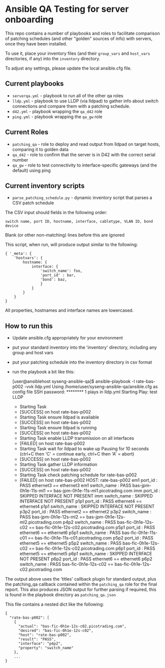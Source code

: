 Ansible QA Testing for server onboarding
========================================

This repo contains a number of playbooks and roles to facilitate comparison of patching schedules 
(and other "golden" sources of info) with servers, once they have been installed.

To use it, place your inventory files (and their `group_vars` and `host_vars` directories, if any) into the `inventory` directory.

To adjust any settings, please update the local ansible.cfg file.

Current playbooks
---------------------------

  * `serverqa.yml` - playbook to run all of the other qa roles
  * `lldp.yml`  - playbook to use LLDP (via lldpad) to gather info about switch connections and compare them with a patching schedule.
  * `d42.yml` - playbook wrapping the `qa_d42` role
  * `ping.yml` - playbook wrapping the `qa_gw` role

Current Roles
-------------

  * `patching_qa` - role to deploy and read output from lldpad on target hosts, comparing it to golden data
  * `qa_d42` - role to confirm that the server is in D42 with the correct serial number
  * `qa_gw` - role to test connectivity to interface-specific gateways (and the default) using ping



Current inventory scripts
-------------------------

  * `parse_patching_schedule.py` - dynamic inventory script that parses a CSV patch schedule

The CSV input should fields in the following order:

    switch name, port ID, hostname, interface, cabletype, VLAN ID, bond device
    
Blank (or other non-matching) lines before this are ignored

This script, when run, will produce output similar to the following:

    { '_meta': {
        'hostvars': {
            hostname: {
                interface: {  
                    'switch_name': foo,
                    'port_id' : bar,
                    'bond': baz,
                    }
                }
            }
        }
    }

All properties, hostnames and interface names are lowercased.

How to run this
---------------

  * Update ansible.cfg appropriately for your environment
  * put your standard inventory into  the 'inventory' directory, including any group and host vars
  * put your patching schedule into the inventory directory in csv format
  * run the playbook a bit like this:


    [user@ansiblehost syseng-ansible-qa]$ ansible-playbook -l rate-bas-p002 -vvk lldp.yml
    Using /home/user/syseng-ansible-qa/ansible.cfg as config file
    SSH password: ********
    1 plays in lldp.yml
    Starting Play:  test LLDP
      - Starting Task
      * [SUCCESS] on host rate-bas-p002
      - Starting Task ensure lldpad is available
      * [SUCCESS] on host rate-bas-p002
      - Starting Task ensure lldpad is running
      * [SUCCESS] on host rate-bas-p002
      - Starting Task enable LLDP transmission on all interfaces
      * [FAILED] on host rate-bas-p002
      - Starting Task wait for lldpad to wake up
    Pausing for 10 seconds
    (ctrl+C then 'C' = continue early, ctrl+C then 'A' = abort)
      * [SUCCESS] on host rate-bas-p002
      - Starting Task gather LLDP information
      * [SUCCESS] on host rate-bas-p002
      - Starting Task check patching schedule for rate-bas-p002
      * [FAILED] on host rate-bas-p002
    HOST: rate-bas-p002
    em1      port_id     : PASS     ethernet3 == ethernet3
    em1      switch_name : PASS     bas-jpm-0h1e-11s-ml1 == bas-jpm-0h1e-11s-ml1.picotrading.com
    imm      port_id     : SKIPPED  INTERFACE NOT PRESENT
    imm      switch_name : SKIPPED  INTERFACE NOT PRESENT
    p1p1     port_id     : PASS     ethernet4 == ethernet4
    p1p1     switch_name : SKIPPED  INTERFACE NOT PRESENT
    p3p2     port_id     : PASS     ethernet2 == ethernet2
    p3p2     switch_name : PASS     bas-jpm-0h1e-12s-ml2 == bas-jpm-0h1e-12s-ml2.picotrading.com
    p4p2     switch_name : PASS     bas-fic-0h1e-12s-c02 == bas-fic-0h1e-12s-c02.picotrading.com
    p5p1     port_id     : PASS     ethernet6 == ethernet6
    p5p1     switch_name : PASS     bas-fic-0h1e-11s-c01 == bas-fic-0h1e-11s-c01.picotrading.com
    p5p2     port_id     : PASS     ethernet5 == ethernet5
    p5p2     switch_name : PASS     bas-fic-0h1e-12s-c02 == bas-fic-0h1e-12s-c02.picotrading.com
    p6p1     port_id     : PASS     ethernet5 == ethernet5
    p6p1     switch_name : SKIPPED  INTERFACE NOT PRESENT
    p6p2     port_id     : PASS     ethernet6 == ethernet6
    p6p2     switch_name : PASS     bas-fic-0h1e-12s-c02 == bas-fic-0h1e-12s-c02.picotrading.com

The output above uses the 'titles' callback plugin for standard output, plus the patching_qa callback contained within the `patching_qa` role for the final report. This also produces JSON output for further parsing if required, this is found in the playbook directory as `patching_qa.json`

This file contains a nested dict like the following:

    {
      "rate-bas-p002": [
        {
          "actual": "bas-fic-0h1e-12s-c02.picotrading.com", 
          "desired": "bas-fic-0h1e-12s-c02", 
          "host": "rate-bas-p002", 
          "result": "PASS", 
          "interface": "p4p2", 
          "property": "switch_name"
        }, 
        ...
    }


